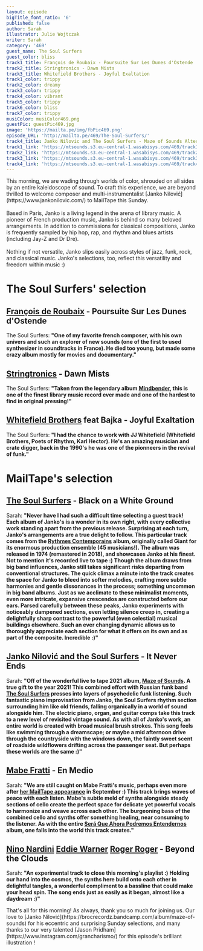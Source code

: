 ```yaml
---
layout: episode
bigTitle_font_ratio: '6'
published: false
author: Sarah
illustrator: Julie Wojtczak
writer: Sarah
category: '469'
guest_name: The Soul Surfers
guest_color: bliss
track1_title: François de Roubaix - Poursuite Sur Les Dunes d'Ostende
track2_title: Stringtronics - Dawn Mists
track3_title: Whitefield Brothers - Joyful Exaltation
track1_color: trippy
track2_color: dreamy
track3_color: trippy
track4_color: vibrant
track5_color: trippy
track6_color: bliss
track7_color: trippy
musiColor: musiColor469.png
guestPic: guestPic469.jpg
image: 'https://mailta.pe/img/fbPic469.png'
episode_URL: 'http://mailta.pe/469/The-Soul-Surfers/'
track4_title: Janko Nilovic and The Soul Surfers - Maze of Sounds Alternate Take
track1_link: 'https://mtsounds.s3.eu-central-1.wasabisys.com/469/track1.mp3'
track2_link: 'https://mtsounds.s3.eu-central-1.wasabisys.com/469/track2.mp3'
track3_link: 'https://mtsounds.s3.eu-central-1.wasabisys.com/469/track3.mp3'
track4_link: 'https://mtsounds.s3.eu-central-1.wasabisys.com/469/track4.mp3'
---
```

<p id="introduction"> This morning, we are wading through worlds of color, shrouded on all sides by an entire kaleidoscope of sound. To craft this experience, we are beyond thrilled to welcome composer and multi-instrumentalist [Janko Nilović](https://www.jankonilovic.com/) to MailTape this Sunday. 
    <br><br>
  Based in Paris, Janko is a living legend in the arena of library music. A pioneer of French production music, Janko is behind so many beloved arrangements. In addition to commissions for classical compositions, Janko is frequently sampled by hip hop, rap, and rhythm and blues artists (including Jay-Z and Dr Dre). 
  <br><br>
Nothing if not versatile, Janko slips easily across styles of jazz, funk, rock, and classical music. Janko's selections, too, reflect this versatility and freedom within music :)
</p>

# The Soul Surfers' selection

## [François de Roubaix](https://www.discogs.com/artist/119363-Fran%C3%A7ois-De-Roubaix) - Poursuite Sur Les Dunes d'Ostende
The Soul Surfers: **"**One of my favorite french composer, with his own univers and such an explorer of new sounds (one of the first to used synthesizer in soundtracks in France). He died too young, but made some crazy album mostly for movies and documentary.**"**

## [Stringtronics](https://www.macleans.ca/culture/the-weird-and-true-story-of-moondog/) - Dawn Mists
The Soul Surfers: **"**Taken from the legendary album [Mindbender](https://lightintheattic.net/releases/517-mindbender), this is one of the finest library music record ever made and one of the hardest to find in original pressing!**"**

## [Whitefield Brothers](https://www.zappa.com/) feat Bajka - Joyful Exaltation
The Soul Surfers: **"**I had the chance to work with JJ Whitefield (Whitefield Brothers, Poets of Rhythm, Karl Hector). He's an amazing musician and crate digger, back in the 1990's he was one of the pionneers in the revival of funk.**"**


# MailTape's selection

## [The Soul Surfers](https://soulsurfersubiq.bandcamp.com/) - Black on a White Ground
Sarah: **"**Never have I had such a difficult time selecting a guest track! Each album of Janko's is a wonder in its own right, with every collective work standing apart from the previous release. Surprising at each turn, Janko's arrangements are a true delight to follow. This particular track comes from the [Rythmes Contemporains](https://lightintheattic.net/releases/4726-rythmes-contemporains) album, originally called Giant for its enormous production ensemble (45 musicians!). The album was released in 1974 (remastered in 2018), and showcases Janko at his finest. Not to mention it's recorded live to tape :) Though the album draws from big band influences, Janko still takes significant risks departing from conventional structures. The quick climax a minute into the track creates the space for Janko to bleed into softer melodies, crafting more subtle harmonies and gentle dissonances in the process; something uncommon in big band albums. Just as we acclimate to these minimalist moments, even more intricate, expansive crescendos are constructed before our ears. Parsed carefully between these peaks, Janko experiments with noticeably dampened sections, even letting silence creep in, creating a delightfully sharp contrast to the powerful (even celestial) musical buildings elsewhere. Such an ever changing dynamic allows us to thoroughly appreciate each section for what it offers on its own and as part of the composite. Incredible :)**"**

## [Janko Nilović and the Soul Surfers](https://brocrecordz.bandcamp.com/album/maze-of-sounds) - It Never Ends
Sarah: **"**Off of the wonderful live to tape 2021 album, [Maze of Sounds](https://brocrecordz.bandcamp.com/album/maze-of-sounds). A true gift to the year 2021! This combined effort with Russian funk band [The Soul Surfers](https://soulsurfersubiq.bandcamp.com/) presses into layers of psychedelic funk listening. Such fantastic piano improvisation from Janko, the Soul Surfers rhythm section surrounding him like old friends, falling organically in a world of sound alongside him. The electric piano, organ, and guitar comps take this track to a new level of revisited vintage sound. As with all of Janko's work, an entire world is created with broad musical brush strokes. This song feels like swimming through a dreamscape; or maybe a mid afternoon drive through the countryside with the windows down, the faintly sweet scent of roadside wildflowers drifting across the passenger seat. But perhaps these worlds are the same :)**"**

## [Mabe Fratti](https://mabefratti1.bandcamp.com/) - En Medio
Sarah: **"**We are still caught on Mabe Fratti's music, perhaps even more after [her MailTape appearance](https://www.mailta.pe/462/mabe-fratti/) in September :) This track brings waves of peace with each listen. Mabe's subtle meld of synths alongside steady sections of cello create the perfect space for delicate yet powerful vocals to harmonize and weave across each other. The burgeoning bass of the combined cello and synths offer something healing, near consuming to the listener. As with the entire [Será Que Ahora Podremos Entendernos](https://tinangelrecords.bandcamp.com/album/ser-que-ahora-podremos-entendernos) album, one falls into the world this track creates.**"**

## [Nino Nardini](https://www.discogs.com/artist/35303-Nino-Nardini) [Eddie Warner](https://www.discogs.com/artist/61114-Eddie-Warner) [Roger Roger](https://www.discogs.com/artist/44313-Roger-Roger) - Beyond the Clouds
Sarah: **"**An experimental track to close this morning's playlist :) Holding our hand into the cosmos, the synths here build onto each other in delightful tangles, a wonderful compliment to a bassline that could make your head spin. The song ends just as easily as it began, almost like a daydream :)**"**

<p id="outroduction">That's all for this morning! As always, thank you so much for joining us. Our love to [Janko Nilović](https://brocrecordz.bandcamp.com/album/maze-of-sounds) for his eccentric and surprising Sunday selections, and many thanks to our very talented [Jason Pridham](https://www.instagram.com/grancharismo/) for this episode's brilliant illustration !</p>
